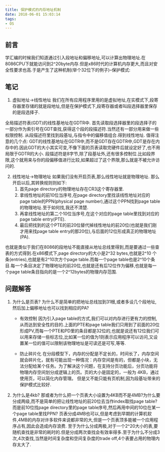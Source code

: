 ```yaml
---
title: 保护模式的内存地址机制
date: 2018-06-01 15:03:14
tags: 
- OS
---
```

## 前言
学汇编的时候我们知道通过引入段地址和偏移地址,可以计算出物理地址.在8086CPU下就能访问到2^20byte内存.但是x86时代的计算机内存更大,而且对安全性要求也高.于是产生了这种机制(举个32位下的例子)–保护模式:

## 笔记
1. 虚拟地址->线性地址
我们在所有应用程序里用的是虚拟地址,在实模式下,段寄存器里存储的就是段地址,但是在保护模式下,段寄存器或者叫段选择器里保存的是段选择子.

全局描述符表(GDT)的线性基地址在GDTR中.
首先读取段选择器里的段选择子的一部分作为索引号在GDT查找,获得这个段的段描述符.当然还有一部分用来做一些权限控制.
从段描述符里找到段基址,与指令中的偏移值组合.得到线性地址.
值得注意的几个点:
GDT的线性基地址在GDTR中,而不是GDT存在GDTR中,GDT是存在内存中的.因此GDT的大小其实可变,不像下面的页表读取完硬件后就设定好了,也不用局限于GDTR的大小.
段描述符是8字节,除了段基址外,还有很多控制位.比如段界限,这个就用来与你的段偏移值进行比较,如果超过了这个界限,那么就是不被允许访问的.

2. 线性地址->物理地址
如果我们没有开启页表,那么线性地址就是物理地址.
那么开启以后,其转换规则则如下:
    1. 首先page directory的物理地址存在CR3这个寄存器里.
    2. 拿线性地址的前10位当序号,在page directory里找该线性地址对应的page table的PPN(physical page number),通过这个PPN找到page table的物理地址.至于如何找,我还不清楚.
    3. 再拿线性地址的第二个10位当序号,在这个对应的page table里找到对应的page table entry(PTE).
    4. 最后把找到的这个PTE的前20位替代掉线性地址的前20位(也就是我们刚才用来找page table entry的那20位),与后面的12位形成真正的物理地址(PA).

也就是类似于我们在8086的段地址不能直接从地址总线里得到,而是要通过一些查表的方式得到.在x86模式下,page directory的大小是2^32 bytes,也就是2^10 个条(entries),也就是有2^10次方个page table.而每一个page table也是2^10个条目.每一个条目决定了物理地址的前20位,也就是还有后12位作为偏移,也就是每一个page table条目指向的是一个2^12bytes的物理内存范围.

## 问题解答
1. 为什么是页表? 为什么不是简单的把地址总线加到31根,或者多设几个段地址,然后加上偏移地址也可以找到相应的PA?
    + 有效控制
    因为引入page table的方式,我们可以对内存进行更有力的控制,从而达到安全性的目的.上面的PTE和page table我们只用到了前面的20位形成PV,而每一个PTE和PD里的条目都是32位的,也就是说还有12位我们可以用来存储一些标志位,比如某一位的值为1则表示应用程序可以访问,又设置某一位的值可以限制该物理地址是可读还是可写,等等.

    + 防止碎片化
    在分段模型下，内存的分配是不定长的，时间长了，内存空间就会碎片化，就有可能出现一种情况：内存空间是有的，但都是小块，无法分配给某个任务。为了解决这个问题，在支持分页功能后，分页功能将物理内存空间划分成逻辑上的页。页的大小是固定的，一般为 4KB，通过使用页，可以简化内存管理。
但是又不能只能有页机制,因为段基址带来的保护模式比较好.

1. 为什么是4kb?
那或者为什么把一个页表大小设置为4KB而不是4MB?为什么要分成两级,而不是简单的把让线性地址的前20位去当作index取找page table?而是前10位找page directory里的page table序号,然后再用中间的10位在某一个page table里找PPN?
页表分成4MB也可以,但是考虑到早期的计算机软件,4MB的内存对许多软件来说都非常的大,但是一个页表顶多能被一个应用程序占有,因此会造成内存浪费.
至于为什么分成两极,对于一个2^20大小的表,要随机查找是非常的耗时的.但是分成两次查找会有效率得多.至于为什么不分成3次,4次查找,当然是时间复杂度和空间复杂度的trade off,4个表要占用的物理内存太大了.
